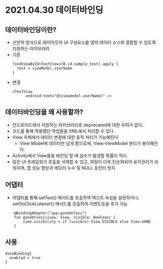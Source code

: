 # 2021.04.30 데이터바인딩

## 데이터바인딩이란?
- 선언적 방식으로 레이아웃의 UI 구성요소를 앱의 데이터 소스와 결합할 수 있도록 지원하는 라이브러리
- 기존
  ```
  findViewById<TextView>(R.id.sample_text).apply {
    text = viewModel.userName
  }
  ```
- 변경
  ```
  <TextView
        android:text="@{viewmodel.userName}" />
  ```

## 데이터바인딩을 왜 사용할까?
- 안드로이드에서 지원하는 라이브러리로 deprecated에 대한 우려가 없다.
- 코드를 통해 적용했던 작업들을 XML에서 처리할 수 있다.
- View 자체에서 데이터 변경에 대한 동적 처리가 가능해진다.
  - View Model에 데이터만 남게 함으로써, View-ViewModel 분리가 용이해진다.
- Activity에서 View들을 바인딩 할 때 실수가 발생할 확률이 적다.
- 많은 UI 프레임워크 호출을 삭제할 수 있고, 파일이 더욱 단순화되어 유지관리가 쉬워지며, 앱 성능 향상과 메모리 누수 및 NULL 포인터 방지

## 어댑터
- 어댑터를 통해 setText() 메서드를 호출하여 텍스트 속성을 설정하거나, setOnClickListener() 메서드를 호출하여 이벤트등을 추가 가능
```
    @BindingAdapter("app:goneUnless")
    fun goneUnless(view: View, visible: Boolean) {
        view.visibility = if (visible) View.VISIBLE else View.GONE
    }

```

## 사용
```
dataBinding{
  enabled = true
}
```
